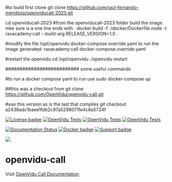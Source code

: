 #to build first clone 
git clone https://github.com/raul-fernando-mendoza/openviducall-2023.git

cd openviducall-2023
#from the openviducall-2023 folder build the image mke sure is a one line ends with .
docker build -f ./docker/Dockerfile.node -t raxacademy:call --build-arg RELEASE_VERSION=1.0 .

#modify the file /opt/openvidu docker-compose.override.yaml to run the image generated: raxacademy:call
docker-compose.override.yaml

#restart the openvidu 
cd /opt/openvidu
./openvidu restart

########################## some useful commands

#to run a docker compose yaml
to run use
sudo docker-compose up


##this was a checkout from
git clone https://github.com/OpenVidu/openvidu-call.git

#use this version as is the last that compiles
git checkout a2438adc1baee1fdb2c97a5298071fe4c8a5724f



[![License badge](https://img.shields.io/badge/license-Apache2-orange.svg)](http://www.apache.org/licenses/LICENSE-2.0)
[![OpenVidu Tests](https://github.com/OpenVidu/openvidu/actions/workflows/openvidu-ce-test.yml/badge.svg)](https://github.com/OpenVidu/openvidu/actions/workflows/openvidu-ce-test.yml)
[![OpenVidu Tests](https://github.com/OpenVidu/openvidu/actions/workflows/openvidu-components-angular-E2E.yml/badge.svg)](https://github.com/OpenVidu/openvidu/actions/workflows/openvidu-components-angular-E2E.yml)
[![OpenVidu Tests](https://github.com/OpenVidu/openvidu-call/actions/workflows/openvidu-call-e2e-test.yml/badge.svg)](https://github.com/OpenVidu/openvidu-call/actions/workflows/openvidu-call-e2e-test.yml)

[![Documentation Status](https://readthedocs.org/projects/openvidu/badge/?version=stable)](https://docs.openvidu.io/en/stable/?badge=stable)
[![Docker badge](https://img.shields.io/docker/pulls/fiware/orion.svg)](https://hub.docker.com/r/openvidu/openvidu-call/)
[![Support badge](https://img.shields.io/badge/support-sof-yellowgreen.svg)](https://openvidu.discourse.group/)

[![][openvidulogo]](http://openvidu.io)

# openvidu-call

[openvidulogo]: https://secure.gravatar.com/avatar/5daba1d43042f2e4e85849733c8e5702?s=120

Visit [OpenVidu Call Documentation](https://openvidu.io/openvidu-call)
